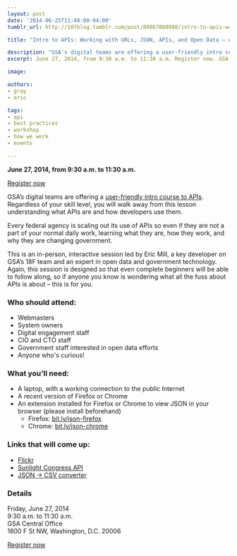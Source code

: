 ```yaml
---
layout: post
date: '2014-06-25T11:48:00-04:00'
tumblr_url: http://18fblog.tumblr.com/post/89867088998/intro-to-apis-working-with-urls-json-apis-and-open

title: "Intro to APIs: Working with URLs, JSON, APIs, and Open Data — without writing any code"

description: "GSA's digital teams are offering a user-friendly intro course to APIs. Regardless of your skill level, you will walk away from this lesson understanding what APIs are and how developers use them."
excerpt: June 27, 2014, from 9:30 a.m. to 11:30 a.m. Register now. GSA’s digital teams are offering a user-friendly intro course to APIs. Regardless of your skill level, you will walk away from this lesson understanding what APIs are and how developers use them.

image: 

authors:
- gray
- eric

tags:
- api
- best practices
- workshop
- how we work
- events

---
```


**June 27, 2014, from 9:30 a.m. to 11:30 a.m.**

[Register now](https://www.eventbrite.com/e/intro-to-apis-working-with-urls-json-apis-and-open-data-without-writing-any-code-in-person-registration-12028636977)

GSA’s digital teams are offering a [user-friendly intro course to APIs](https://www.eventbrite.com/e/intro-to-apis-working-with-urls-json-apis-and-open-data-without-writing-any-code-in-person-registration-12028636977). Regardless of your skill level, you will walk away from this lesson understanding what APIs are and how developers use them.

Every federal agency is scaling out its use of APIs so even if they are not a part of your normal daily work, learning what they are, how they work, and why they are changing government.

This is an in-person, interactive session led by Eric Mill, a key developer on GSA’s 18F team and an expert in open data and government technology. Again, this session is designed so that even complete beginners will be able to follow along, so if anyone you know is wondering what all the fuss about APIs is about – this is for you.

### Who should attend:

-   Webmasters
-   System owners
-   Digital engagement staff
-   CIO and CTO staff
-   Government staff interested in open data efforts
-   Anyone who's curious!

### What you’ll need:

-   A laptop, with a working connection to the public Internet
-   A recent version of Firefox or Chrome
-   An extension installed for Firefox or Chrome to view JSON in your browser (please install beforehand)
    -   Firefox: [bit.ly/json-firefox](http://bit.ly/json-firefox)
    -   Chrome: [bit.ly/json-chrome](http://bit.ly/json-chrome)

### Links that will come up:

-   [Flickr](http://flickr.com)
-   [Sunlight Congress API](http://sunlightlabs.github.io/congress)
-   [JSON -\> CSV converter](http://konklone.io/json/)

### Details

Friday, June 27, 2014  
9:30 a.m. to 11:30 a.m.  
GSA Central Office  
1800 F St NW, Washington, D.C. 20006

[Register now](https://www.eventbrite.com/e/intro-to-apis-working-with-urls-json-apis-and-open-data-without-writing-any-code-in-person-registration-12028636977)
